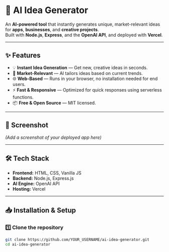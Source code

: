 # 🚀 AI Idea Generator

An **AI-powered tool** that instantly generates unique, market-relevant ideas for **apps**, **businesses**, and **creative projects**.  
Built with **Node.js**, **Express**, and the **OpenAI API**, and deployed with **Vercel**.

---

## ✨ Features
- 💡 **Instant Idea Generation** — Get new, creative ideas in seconds.
- 🎯 **Market-Relevant** — AI tailors ideas based on current trends.
- 🌐 **Web-Based** — Runs in your browser, no installation needed for end users.
- ⚡ **Fast & Responsive** — Optimized for quick responses using serverless functions.
- 📦 **Free & Open Source** — MIT licensed.

---

## 📸 Screenshot
*(Add a screenshot of your deployed app here)*

---

## 🛠️ Tech Stack
- **Frontend:** HTML, CSS, Vanilla JS
- **Backend:** Node.js, Express.js
- **AI Engine:** OpenAI API
- **Hosting:** Vercel

---

## 📥 Installation & Setup

### 1️⃣ Clone the repository
```bash
git clone https://github.com/YOUR_USERNAME/ai-idea-generator.git
cd ai-idea-generator
